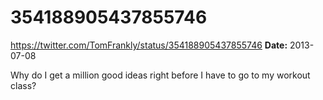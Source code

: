 # 354188905437855746
https://twitter.com/TomFrankly/status/354188905437855746
**Date:** 2013-07-08

Why do I get a million good ideas right before I have to go to my workout class?
